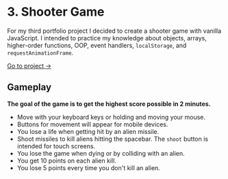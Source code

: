 # **3. Shooter Game**
For my third portfolio project I decided to create a shooter game with vanilla JavaScript. I intended to practice my knowledge about objects, arrays, higher-order functions, OOP, event handlers, `localStorage`, and `requestAnimationFrame`. 

[Go to project →](https://j-rodr.github.io/shooter-game/)

## **Gameplay**
**The goal of the game is to get the highest score possible in 2 minutes.**
- Move with your keyboard keys or holding and moving your mouse.
- Buttons for movement will appear for mobile devices.
- You lose a life when getting hit by an alien missile.
- Shoot missiles to kill aliens hitting the spacebar. The `shoot` button is intended for touch screens.
- You lose the game when dying or by colliding with an alien.
- You get 10 points on each alien kill.
- You lose 5 points every time you don't kill an alien.
